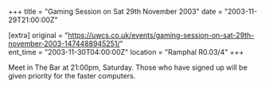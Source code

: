 +++
title = "Gaming Session on Sat 29th November 2003"
date = "2003-11-29T21:00:00Z"

[extra]
original = "https://uwcs.co.uk/events/gaming-session-on-sat-29th-november-2003-1474488945251/"    
ent_time = "2003-11-30T04:00:00Z"
location = "Ramphal R0.03/4"
+++

Meet in The Bar at 21:00pm, Saturday. Those who have signed up will be given priority for the faster computers.

